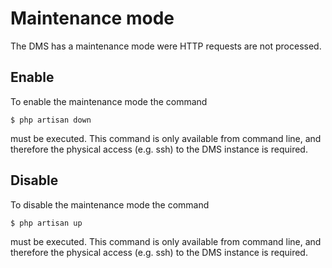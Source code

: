 # Maintenance mode

The DMS has a maintenance mode were HTTP requests are not processed.

## Enable

To enable the maintenance mode the command 

```
$ php artisan down
```

must be executed. This command is only available from command line, and therefore the physical access (e.g. ssh) to the DMS instance is required.

## Disable

To disable the maintenance mode the command 

```
$ php artisan up
```

must be executed. This command is only available from command line, and therefore the physical access (e.g. ssh) to the DMS instance is required.